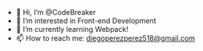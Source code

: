- 👋 Hi, I’m @CodeBreaker
- 👀 I’m interested in Front-end Development
- 🌱 I’m currently learning Webpack!
- 📫 How to reach me: diegoperezperez518@gmail.com

<!---
CodeBreaker518/CodeBreaker518 is a ✨ special ✨ repository because its `README.md` (this file) appears on your GitHub profile.
You can click the Preview link to take a look at your changes.
--->
